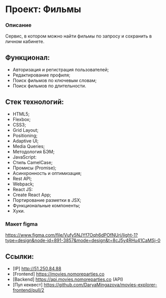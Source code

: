 # Проект: Фильмы
### Описание
Сервис, в котором можно найти фильмы по запросу и сохранить в личном кабинете.

## Функционал:
- Авторизация и регистрация пользователей;
- Редактирование профиля;
- Поиск фильмов по ключевым словам;
- Поиск фильмов по длительности.

## Стек технологий:
  - HTML5;
  - Flexbox;
  - CSS3;
  - Grid Layout;
  - Positioning;
  - Adaptive UI;
  - Media Queries;
  - Методология БЭМ;
  - JavaScript:
  - Стиль CamelCase;
  - Промисы (Promise);
  - Асинхронность и оптимизация;
  - Rest API;
  - Webpack; 
  - React JS:
  - Create React App;
  - Портирование разметки в JSX;
  - Функциональные компоненты;
  - Хуки.

### Макет figma
https://www.figma.com/file/Vufy5NJYf7Oqh6dPOfNUrj/light-1?type=design&node-id=891-3857&mode=design&t=8cJ5y4RHu41CaMSj-0

## Ссылки:
- [IP] http://51.250.84.88
- [Frontend]  https://movies.nomoreparties.co
- [Backend]  https://api.movies.nomoreparties.co (API)
- [Пул кеквест] https://github.com/DaryaMingazova/movies-explorer-frontend/pull/2

